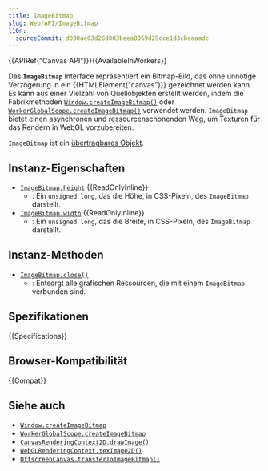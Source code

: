 ```yaml
---
title: ImageBitmap
slug: Web/API/ImageBitmap
l10n:
  sourceCommit: d030ae03d26d003beea8069d29cce1d3cbeaaadc
---
```


{{APIRef("Canvas API")}}{{AvailableInWorkers}}

Das **`ImageBitmap`** Interface repräsentiert ein Bitmap-Bild, das ohne unnötige Verzögerung in ein {{HTMLElement("canvas")}} gezeichnet werden kann. Es kann aus einer Vielzahl von Quellobjekten erstellt werden, indem die Fabrikmethoden [`Window.createImageBitmap()`](/de/docs/Web/API/Window/createImageBitmap) oder [`WorkerGlobalScope.createImageBitmap()`](/de/docs/Web/API/WorkerGlobalScope/createImageBitmap) verwendet werden. `ImageBitmap` bietet einen asynchronen und ressourcenschonenden Weg, um Texturen für das Rendern in WebGL vorzubereiten.

`ImageBitmap` ist ein [übertragbares Objekt](/de/docs/Web/API/Web_Workers_API/Transferable_objects).

## Instanz-Eigenschaften

- [`ImageBitmap.height`](/de/docs/Web/API/ImageBitmap/height) {{ReadOnlyInline}}
  - : Ein `unsigned long`, das die Höhe, in CSS-Pixeln, des `ImageBitmap` darstellt.
- [`ImageBitmap.width`](/de/docs/Web/API/ImageBitmap/width) {{ReadOnlyInline}}
  - : Ein `unsigned long`, das die Breite, in CSS-Pixeln, des `ImageBitmap` darstellt.

## Instanz-Methoden

- [`ImageBitmap.close()`](/de/docs/Web/API/ImageBitmap/close)
  - : Entsorgt alle grafischen Ressourcen, die mit einem `ImageBitmap` verbunden sind.

## Spezifikationen

{{Specifications}}

## Browser-Kompatibilität

{{Compat}}

## Siehe auch

- [`Window.createImageBitmap`](/de/docs/Web/API/Window/createImageBitmap)
- [`WorkerGlobalScope.createImageBitmap`](/de/docs/Web/API/WorkerGlobalScope/createImageBitmap)
- [`CanvasRenderingContext2D.drawImage()`](/de/docs/Web/API/CanvasRenderingContext2D/drawImage)
- [`WebGLRenderingContext.texImage2D()`](/de/docs/Web/API/WebGLRenderingContext/texImage2D)
- [`OffscreenCanvas.transferToImageBitmap()`](/de/docs/Web/API/OffscreenCanvas/transferToImageBitmap)
